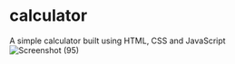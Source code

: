 # calculator
A simple calculator built using HTML, CSS and JavaScript
![Screenshot (95)](https://github.com/somu126/calculator/assets/132725166/33104974-cf61-44d7-957a-43428f2463c3)
